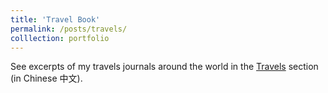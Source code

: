 ```yaml
---
title: 'Travel Book'
permalink: /posts/travels/
colllection: portfolio
---
```


See excerpts of my travels journals around the world in the [Travels](https://fu-man-chu.github.io/talks/) section (in Chinese 中文).
